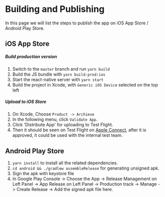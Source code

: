 # Building and Publishing

In this page we will list the steps to publish the app on iOS App Store / Android Play Store.

## iOS App Store

##### Build production version

1. Switch to the `master` branch and run `yarn build`
3. Build the JS bundle with `yarn build-prod:ios`
4. Start the react-native server with `yarn start`
5. Build the project in Xcode, with `Generic iOS Device` selected on the top left

##### Upload to iOS Store

1. On Xcode, Choose `Product -> Archieve`
2. In the following menu, click `Validate App`.
3. Click 'Distribute App' for uploading to Test Flight.
4. Then it should be seen on Test Flight on [Apple Connect](https://appstoreconnect.apple.com/), after it is approved, it could be used with the internal test team.

## Android Play Store

1. `yarn install` to install all the related dependencies.
3. `cd android && ./gradlew assembleRelease` for generating unsigned apk.
4. Sign the apk with keystore file
5. In Google Play Console -> Choose the App -> Release Management on Left Panel -> App Release on Left Panel -> Production track -> Manage -> Create Release -> Add the signed apk file here.

